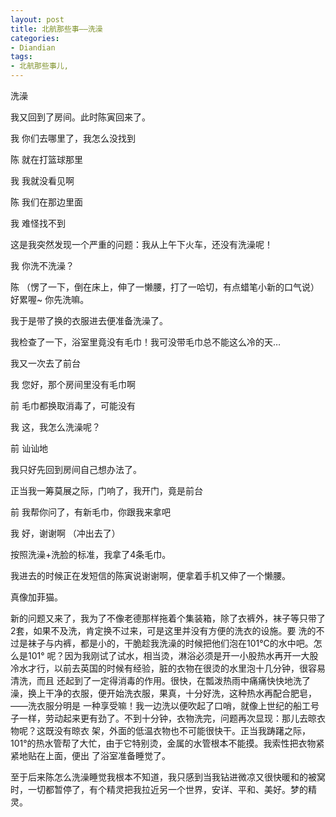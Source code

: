 ```yaml
---
layout: post
title: 北航那些事——洗澡
categories:
- Diandian
tags:
- 北航那些事儿, 
---
```

<p>洗澡</p>
<p>我又回到了房间。此时陈寅回来了。</p>
<p>我 你们去哪里了，我怎么没找到</p>
<p>陈 就在打篮球那里</p>
<p>我 我就没看见啊</p>
<p>陈 我们在那边里面</p>
<p>我 难怪找不到</p>
<p>这是我突然发现一个严重的问题：我从上午下火车，还没有洗澡呢！</p>
<p>我 你洗不洗澡？</p>
<p>陈 （愣了一下，倒在床上，伸了一懒腰，打了一哈切，有点蜡笔小新的口气说）好累喔~ 你先洗嘛。</p>
<p>我于是带了换的衣服进去便准备洗澡了。</p>
<p>我检查了一下，浴室里竟没有毛巾！我可没带毛巾总不能这么冷的天…</p>
<p>我又一次去了前台</p>
<p>我 您好，那个房间里没有毛巾啊</p>
<p>前 毛巾都换取消毒了，可能没有</p>
<p>我 这，我怎么洗澡呢？</p>
<p>前 讪讪地</p>
<p>我只好先回到房间自己想办法了。</p>
<p>正当我一筹莫展之际，门响了，我开门，竟是前台</p>
<p>前 我帮你问了，有新毛巾，你跟我来拿吧</p>
<p>我 好，谢谢啊 （冲出去了）</p>
<p>按照洗澡+洗脸的标准，我拿了4条毛巾。</p>
<p>我进去的时候正在发短信的陈寅说谢谢啊，便拿着手机又伸了一个懒腰。</p>
<p>真像加菲猫。</p>
<p>新的问题又来了，我为了不像老德那样拖着个集装箱，除了衣裤外，袜子等只带了2套，如果不及洗，肯定换不过来，可是这里并没有方便的洗衣的设施。要 洗的不过是袜子与内裤，都是小的，干脆趁我洗澡的时候把他们泡在101&deg;C的水中吧。怎么是101&deg; 呢？因为我刚试了试水，相当烫，淋浴必须是开一小股热水再开一大股冷水才行，以前去英国的时候有经验，脏的衣物在很烫的水里泡十几分钟，很容易清洗，而且 还起到了一定得消毒的作用。很快，在瓢泼热雨中痛痛快快地洗了澡，换上干净的衣服，便开始洗衣服，果真，十分好洗，这种热水再配合肥皂，——洗衣服分明是 一种享受嘛！我一边洗以便吹起了口哨，就像上世纪的船工号子一样，劳动起来更有劲了。不到十分钟，衣物洗完，问题再次显现：那儿去晾衣物呢？这既没有晾衣 架，外面的低温衣物也不可能很快干。正当我踌躇之际，101&deg;的热水管帮了大忙，由于它特别烫，金属的水管根本不能摸。我索性把衣物紧紧地贴在上面，便出 了浴室准备睡觉了。</p>
<p>至于后来陈怎么洗澡睡觉我根本不知道，我只感到当我钻进微凉又很快暖和的被窝时，一切都暂停了，有个精灵把我拉近另一个世界，安详、平和、美好。梦的精灵。</p>